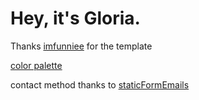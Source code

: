 # Hey, it's Gloria.
Thanks [imfunniee](https://github.com/imfunniee) for the template

[color palette](https://www.canva.com/colors/color-palettes/salmon-sushi/)

contact method thanks to [staticFormEmails](https://github.com/toperkin/staticFormEmails/blob/master/README.md)
